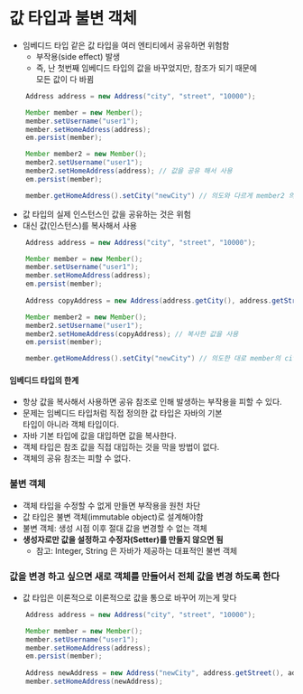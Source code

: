 # 값 타입과 불변 객체

- 임베디드 타입 같은 값 타입을 여러 엔티티에서 공유하면 위험함
    - 부작용(side effect) 발생
    - 즉, 난 첫번째 임베디드 타입의 값을 바꾸었지만, 참조가 되기 때문에<br>
    모든 값이 다 바뀜
    
```java
    Address address = new Address("city", "street", "10000");

    Member member = new Member();
    member.setUsername("user1");
    member.setHomeAddress(address);
    em.persist(member);

    Member member2 = new Member();
    member2.setUsername("user1");
    member2.setHomeAddress(address); // 값을 공유 해서 사용
    em.persist(member);

    member.getHomeAddress().setCity("newCity") // 의도와 다르게 member2 의 city 값도 바뀜
```

- 값 타입의 실제 인스턴스인 값을 공유하는 것은 위험
- 대신 값(인스턴스)를 복사해서 사용
```java
    Address address = new Address("city", "street", "10000");

    Member member = new Member();
    member.setUsername("user1");
    member.setHomeAddress(address);
    em.persist(member);
    
    Address copyAddress = new Address(address.getCity(), address.getStreet(), address.getZipcode());

    Member member2 = new Member();
    member2.setUsername("user1");
    member2.setHomeAddress(copyAddress); // 복사한 값을 사용
    em.persist(member);

    member.getHomeAddress().setCity("newCity") // 의도한 대로 member의 city 값만 바뀜
```

#### 임베디드 타입의 한계
- 항상 값을 복사해서 사용하면 공유 참조로 인해 발생하는 부작용을 피할 수 있다.
- 문제는 임베디드 타입처럼 직접 정의한 값 타입은 자바의 기본<br>
타입이 아니라 객체 타입이다.
- 자바 기본 타입에 값을 대입하면 값을 복사한다.
- 객체 타입은 참조 값을 직접 대입하는 것을 막을 방법이 없다.
- 객체의 공유 참조는 피할 수 없다.

### 불변 객체
- 객체 타입을 수정할 수 없게 만들면 부작용을 원천 차단
- 값 타입은 불변 객체(immutable object)로 설계해야함
- 불변 객체: 생성 시점 이후 절대 값을 변경할 수 없는 객체
- **생성자로만 값을 설정하고 수정자(Setter)를 만들지 않으면 됨**<br>
    - 참고: Integer, String 은 자바가 제공하는 대표적인 불변 객체

### 값을 변경 하고 싶으면 새로 객체를 만들어서 전체 값을 변경 하도록 한다
- 값 타입은 이론적으로 이론적으로 값을 통으로 바꾸어 끼는게 맞다
```java
    Address address = new Address("city", "street", "10000");

    Member member = new Member();
    member.setUsername("user1");
    member.setHomeAddress(address);
    em.persist(member);
    
    Address newAddress = new Address("newCity", address.getStreet(), address.getZipcode());
    member.setHomeAddress(newAddress);
```